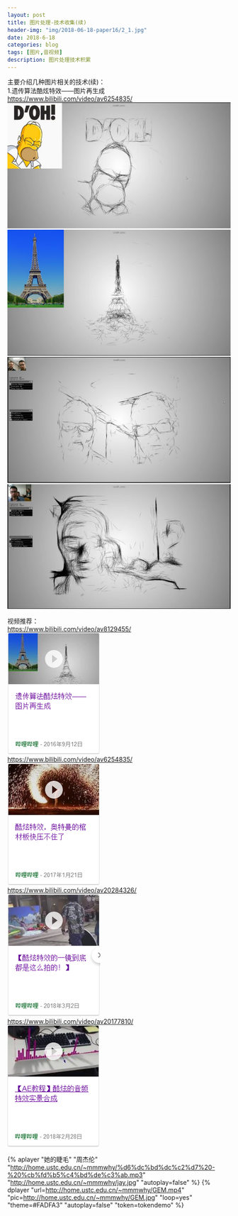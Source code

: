 ```yaml
---
layout: post
title: 图片处理-技术收集(续)
header-img: "img/2018-06-18-paper16/2_1.jpg"
date: 2018-6-18
categories: blog
tags: [图片,音视频]
description: 图片处理技术积累
---
```



主要介绍几种图片相关的技术(续)：<br>
1.遗传算法酷炫特效——图片再生成<br>
https://www.bilibili.com/video/av6254835/<br>
![](/img/2018-06-18-paper16/2.PNG)<br>
![](/img/2018-06-18-paper16/3.PNG)<br>
![](/img/2018-06-18-paper16/4.PNG)<br>
![](/img/2018-06-18-paper16/5.PNG)<br>

视频推荐：<br>
https://www.bilibili.com/video/av8129455/<br>
![](/img/2018-06-18-paper16/6.PNG)<br>
https://www.bilibili.com/video/av6254835/<br>
![](/img/2018-06-18-paper16/7.PNG)<br>
https://www.bilibili.com/video/av20284326/<br>
![](/img/2018-06-18-paper16/8.PNG)<br>
https://www.bilibili.com/video/av20177810/<br>
![](/img/2018-06-18-paper16/9.PNG)<br>

{% aplayer "她的睫毛" "周杰伦" "http://home.ustc.edu.cn/~mmmwhy/%d6%dc%bd%dc%c2%d7%20-%20%cb%fd%b5%c4%bd%de%c3%ab.mp3"  "http://home.ustc.edu.cn/~mmmwhy/jay.jpg" "autoplay=false" %}
{% dplayer "url=http://home.ustc.edu.cn/~mmmwhy/GEM.mp4"  "pic=http://home.ustc.edu.cn/~mmmwhy/GEM.jpg" "loop=yes" "theme=#FADFA3" "autoplay=false" "token=tokendemo" %}